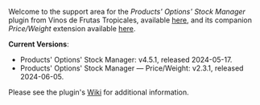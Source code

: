 Welcome to the support area for the _Products' Options' Stock Manager_ plugin from Vinos de Frutas Tropicales, available [here](https://vinosdefrutastropicales.com/index.php?main_page=product_info&cPath=2_7&products_id=46), and its companion _Price/Weight_ extension available [here](https://vinosdefrutastropicales.com/index.php?main_page=product_info&cPath=2_7&products_id=60).

**Current Versions**:
- Products' Options' Stock Manager: v4.5.1, released 2024-05-17.
- Products' Options' Stock Manager — Price/Weight: v2.3.1, released 2024-06-05.

Please see the plugin's [Wiki](https://github.com/lat9/options_stock_support/wiki) for additional information.
